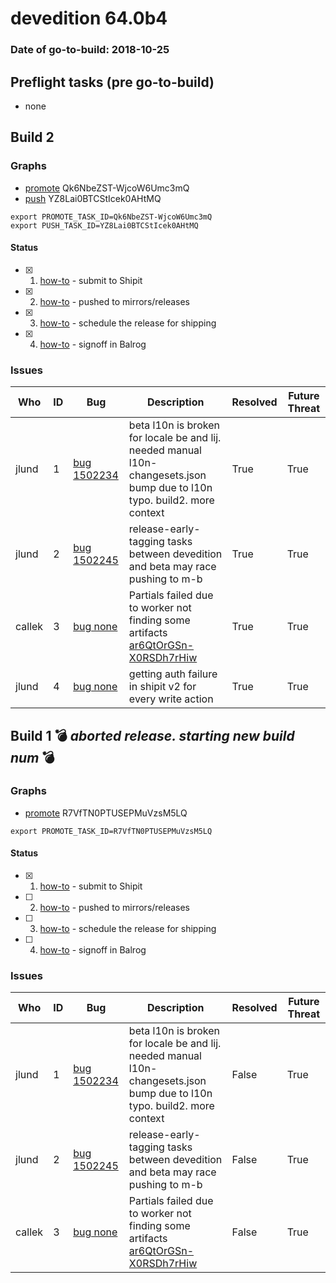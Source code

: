 # devedition 64.0b4

### Date of go-to-build: 2018-10-25

## Preflight tasks (pre go-to-build)
- none

## Build 2  

### Graphs
* [promote](https://tools.taskcluster.net/push-inspector/#/Qk6NbeZST-WjcoW6Umc3mQ) Qk6NbeZST-WjcoW6Umc3mQ
* [push](https://tools.taskcluster.net/push-inspector/#/YZ8Lai0BTCStIcek0AHtMQ) YZ8Lai0BTCStIcek0AHtMQ
```
export PROMOTE_TASK_ID=Qk6NbeZST-WjcoW6Umc3mQ
export PUSH_TASK_ID=YZ8Lai0BTCStIcek0AHtMQ
```


#### Status
- [x] 1.  [how-to](https://wiki.mozilla.org/Release:Release_Automation_on_Mercurial:Starting_a_Release#Submit_to_Ship_It)  - submit to Shipit
- [x] 2.  [how-to](https://github.com/mozilla-releng/releasewarrior-2.0/blob/master/docs/release-promotion/desktop/howto.md#push-artifacts-to-releases-directory)  - pushed to mirrors/releases
- [x] 3.  [how-to](https://github.com/mozilla-releng/releasewarrior-2.0/blob/master/docs/release-promotion/desktop/howto.md#ship-the-release)  - schedule the release for shipping
- [x] 4.  [how-to](https://github.com/mozilla-releng/releasewarrior-2.0/blob/master/docs/release-promotion/desktop/howto.md#obtain-sign-offs-for-changes)  - signoff in Balrog

### Issues
| Who                 | ID               | Bug                                                                 | Description                | Resolved                | Future Threat                |
| ------------------- | ---------------- | ------------------------------------------------------------------- | -------------------------- | ----------------------- | ---------------------------- |
| jlund  | 1 | [bug 1502234](https://bugzil.la/1502234)        | beta l10n is broken for locale be and lij. needed manual l10n-changesets.json bump due to l10n typo. build2. more context | True | True |
| jlund  | 2 | [bug 1502245](https://bugzil.la/1502245)        | release-early-tagging tasks between devedition and beta may race pushing to m-b | True | True |
| callek  | 3 | [bug none](https://bugzil.la/none)        | Partials failed due to worker not finding some artifacts [ar6QtOrGSn-X0RSDh7rHiw](https://tools.taskcluster.net/groups/R7VfTN0PTUSEPMuVzsM5LQ/tasks/ar6QtOrGSn-X0RSDh7rHiw/runs/0) | True | True |
| jlund  | 4 | [bug none](https://bugzil.la/none)        | getting auth failure in shipit v2 for every write action | True | True |

## Build 1  :bomb: _aborted release. starting new build num_ :bomb: 

### Graphs
* [promote](https://tools.taskcluster.net/push-inspector/#/R7VfTN0PTUSEPMuVzsM5LQ) R7VfTN0PTUSEPMuVzsM5LQ
```
export PROMOTE_TASK_ID=R7VfTN0PTUSEPMuVzsM5LQ
```


#### Status
- [x] 1.  [how-to](https://wiki.mozilla.org/Release:Release_Automation_on_Mercurial:Starting_a_Release#Submit_to_Ship_It)  - submit to Shipit
- [ ] 2.  [how-to](https://github.com/mozilla-releng/releasewarrior-2.0/blob/master/docs/release-promotion/desktop/howto.md#push-artifacts-to-releases-directory)  - pushed to mirrors/releases
- [ ] 3.  [how-to](https://github.com/mozilla-releng/releasewarrior-2.0/blob/master/docs/release-promotion/desktop/howto.md#ship-the-release)  - schedule the release for shipping
- [ ] 4.  [how-to](https://github.com/mozilla-releng/releasewarrior-2.0/blob/master/docs/release-promotion/desktop/howto.md#obtain-sign-offs-for-changes)  - signoff in Balrog

### Issues
| Who                 | ID               | Bug                                                                 | Description                | Resolved                | Future Threat                |
| ------------------- | ---------------- | ------------------------------------------------------------------- | -------------------------- | ----------------------- | ---------------------------- |
| jlund  | 1 | [bug 1502234](https://bugzil.la/1502234)        | beta l10n is broken for locale be and lij. needed manual l10n-changesets.json bump due to l10n typo. build2. more context | False | True |
| jlund  | 2 | [bug 1502245](https://bugzil.la/1502245)        | release-early-tagging tasks between devedition and beta may race pushing to m-b | False | True |
| callek  | 3 | [bug none](https://bugzil.la/none)        | Partials failed due to worker not finding some artifacts [ar6QtOrGSn-X0RSDh7rHiw](https://tools.taskcluster.net/groups/R7VfTN0PTUSEPMuVzsM5LQ/tasks/ar6QtOrGSn-X0RSDh7rHiw/runs/0) | False | True |

